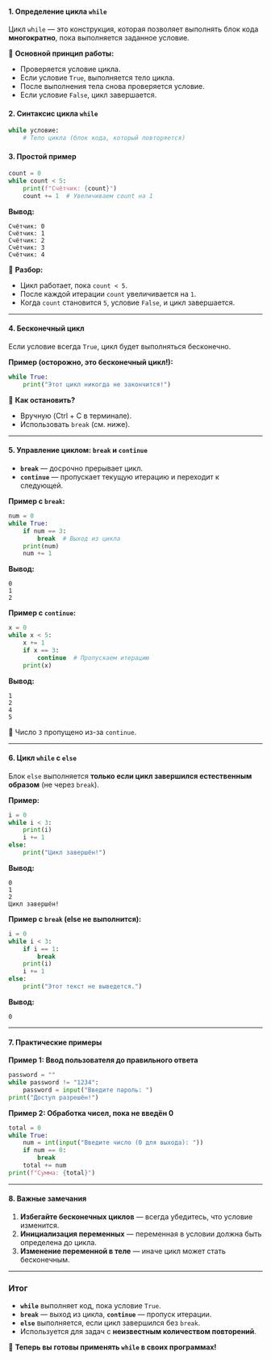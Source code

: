 #### **1. Определение цикла `while`**
Цикл `while` — это конструкция, которая позволяет выполнять блок кода **многократно**, пока выполняется заданное условие.  

📌 **Основной принцип работы:**  
- Проверяется условие цикла.  
- Если условие `True`, выполняется тело цикла.  
- После выполнения тела снова проверяется условие.  
- Если условие `False`, цикл завершается.  

#### **2. Синтаксис цикла `while`**
```python
while условие:
    # Тело цикла (блок кода, который повторяется)
```

#### **3. Простой пример**
```python
count = 0
while count < 5:
    print(f"Счётчик: {count}")
    count += 1  # Увеличиваем count на 1
```
**Вывод:**
```
Счётчик: 0
Счётчик: 1
Счётчик: 2
Счётчик: 3
Счётчик: 4
```
🔹 **Разбор:**  
- Цикл работает, пока `count < 5`.  
- После каждой итерации `count` увеличивается на `1`.  
- Когда `count` становится `5`, условие `False`, и цикл завершается.  

---

#### **4. Бесконечный цикл**
Если условие всегда `True`, цикл будет выполняться бесконечно.  

**Пример (осторожно, это бесконечный цикл!):**
```python
while True:
    print("Этот цикл никогда не закончится!")
```
🔹 **Как остановить?**  
- Вручную (Ctrl + C в терминале).  
- Использовать `break` (см. ниже).  

---

#### **5. Управление циклом: `break` и `continue`**
- **`break`** — досрочно прерывает цикл.  
- **`continue`** — пропускает текущую итерацию и переходит к следующей.  

**Пример с `break`:**
```python
num = 0
while True:
    if num == 3:
        break  # Выход из цикла
    print(num)
    num += 1
```
**Вывод:**
```
0
1
2
```

**Пример с `continue`:**
```python
x = 0
while x < 5:
    x += 1
    if x == 3:
        continue  # Пропускаем итерацию
    print(x)
```
**Вывод:**
```
1
2
4
5
```
🔹 Число `3` пропущено из-за `continue`.  

---

#### **6. Цикл `while` с `else`**
Блок `else` выполняется **только если цикл завершился естественным образом** (не через `break`).  

**Пример:**
```python
i = 0
while i < 3:
    print(i)
    i += 1
else:
    print("Цикл завершён!")
```
**Вывод:**
```
0
1
2
Цикл завершён!
```

**Пример с `break` (else не выполнится):**
```python
i = 0
while i < 3:
    if i == 1:
        break
    print(i)
    i += 1
else:
    print("Этот текст не выведется.")
```
**Вывод:**
```
0
```

---

#### **7. Практические примеры**
**Пример 1: Ввод пользователя до правильного ответа**
```python
password = ""
while password != "1234":
    password = input("Введите пароль: ")
print("Доступ разрешён!")
```

**Пример 2: Обработка чисел, пока не введён 0**
```python
total = 0
while True:
    num = int(input("Введите число (0 для выхода): "))
    if num == 0:
        break
    total += num
print(f"Сумма: {total}")
```

---

#### **8. Важные замечания**
1. **Избегайте бесконечных циклов** — всегда убедитесь, что условие изменится.  
2. **Инициализация переменных** — переменная в условии должна быть определена до цикла.  
3. **Изменение переменной в теле** — иначе цикл может стать бесконечным.  

---

### **Итог**
- **`while`** выполняет код, пока условие `True`.  
- **`break`** — выход из цикла, **`continue`** — пропуск итерации.  
- **`else`** выполняется, если цикл завершился без `break`.  
- Используется для задач с **неизвестным количеством повторений**.  

🚀 **Теперь вы готовы применять `while` в своих программах!**